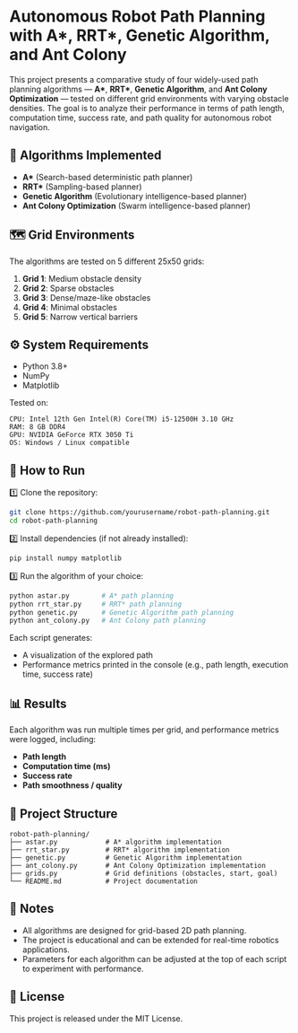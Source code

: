 # Autonomous Robot Path Planning with A\*, RRT\*, Genetic Algorithm, and Ant Colony

This project presents a comparative study of four widely-used path planning algorithms — **A\***, **RRT\***, **Genetic Algorithm**, and **Ant Colony Optimization** — tested on different grid environments with varying obstacle densities. The goal is to analyze their performance in terms of path length, computation time, success rate, and path quality for autonomous robot navigation.

## 🧭 Algorithms Implemented

* **A\*** (Search-based deterministic path planner)
* **RRT\*** (Sampling-based planner)
* **Genetic Algorithm** (Evolutionary intelligence-based planner)
* **Ant Colony Optimization** (Swarm intelligence-based planner)

## 🗺️ Grid Environments

The algorithms are tested on 5 different 25x50 grids:

1. **Grid 1**: Medium obstacle density
2. **Grid 2**: Sparse obstacles
3. **Grid 3**: Dense/maze-like obstacles
4. **Grid 4**: Minimal obstacles
5. **Grid 5**: Narrow vertical barriers

## ⚙️ System Requirements

* Python 3.8+
* NumPy
* Matplotlib

Tested on:

```
CPU: Intel 12th Gen Intel(R) Core(TM) i5-12500H 3.10 GHz  
RAM: 8 GB DDR4  
GPU: NVIDIA GeForce RTX 3050 Ti  
OS: Windows / Linux compatible  
```

## 🚀 How to Run

1️⃣ Clone the repository:

```bash
git clone https://github.com/yourusername/robot-path-planning.git
cd robot-path-planning
```

2️⃣ Install dependencies (if not already installed):

```bash
pip install numpy matplotlib
```

3️⃣ Run the algorithm of your choice:

```bash
python astar.py        # A* path planning
python rrt_star.py     # RRT* path planning
python genetic.py      # Genetic Algorithm path planning
python ant_colony.py   # Ant Colony path planning
```

Each script generates:

* A visualization of the explored path
* Performance metrics printed in the console (e.g., path length, execution time, success rate)

## 📊 Results

Each algorithm was run multiple times per grid, and performance metrics were logged, including:

* **Path length**
* **Computation time (ms)**
* **Success rate**
* **Path smoothness / quality**

## 📂 Project Structure

```
robot-path-planning/
├── astar.py            # A* algorithm implementation
├── rrt_star.py         # RRT* algorithm implementation
├── genetic.py          # Genetic Algorithm implementation
├── ant_colony.py       # Ant Colony Optimization implementation
├── grids.py            # Grid definitions (obstacles, start, goal)
└── README.md           # Project documentation
```

## 📌 Notes

* All algorithms are designed for grid-based 2D path planning.
* The project is educational and can be extended for real-time robotics applications.
* Parameters for each algorithm can be adjusted at the top of each script to experiment with performance.

## 📄 License

This project is released under the MIT License.
